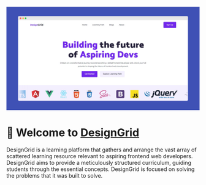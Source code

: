 ![image](https://raw.githubusercontent.com/Abiey2579/designgriddata/master/assets/images/DesignGrid-Home.png)

# 👋 Welcome to [**DesignGrid**](https://designgrid.com.ng)

DesignGrid is a learning platform that gathers and arrange the vast array of scattered learning resource relevant to aspiring frontend web developers. DesignGrid aims to provide a meticulously structured curriculum, guiding students through the essential concepts. DesignGrid is focused on solving the problems that it was built to solve.
